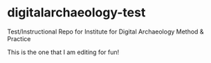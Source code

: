 # digitalarchaeology-test
Test/Instructional Repo for Institute for Digital Archaeology Method &amp; Practice

This is the one that I am editing for fun!

